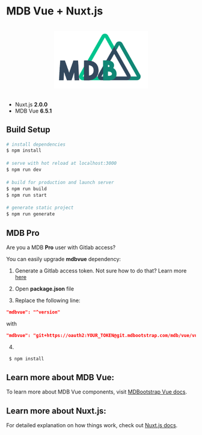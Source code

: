 # MDB Vue + Nuxt.js

<div align="center">
<br>
<img width="250" src="./assets/logo.png" alt="mdbvue-nuxt">
<br>
<br>
</div>

- Nuxt.js **2.0.0**
- MDB Vue **6.5.1**

## Build Setup

```bash
# install dependencies
$ npm install

# serve with hot reload at localhost:3000
$ npm run dev

# build for production and launch server
$ npm run build
$ npm run start

# generate static project
$ npm run generate
```

## MDB Pro 

Are you a MDB **Pro** user with Gitlab access?

You can easily upgrade **mdbvue** dependency:

1. Generate a Gitlab access token. Not sure how to do that? Learn more [here](https://mdbootstrap.com/docs/vue/getting-started/quick-start/#token)

2. Open **package.json** file

3. Replace the following line: 

```json
"mdbvue": "^version"
```
 with 

 ```json
 "mdbvue": "git+https://oauth2:YOUR_TOKEN@git.mdbootstrap.com/mdb/vue/vu-pro.git"
 ```
4.
```bash
 $ npm install

```

## Learn more about MDB Vue:

To learn more about MDB Vue components, visit [MDBootstrap Vue docs](https://mdbootstrap.com/docs/vue/).

## Learn more about Nuxt.js:

For detailed explanation on how things work, check out [Nuxt.js docs](https://nuxtjs.org).
